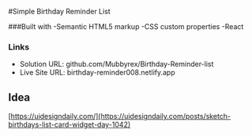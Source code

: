 #Simple Birthday Reminder List

###Built with
-Semantic HTML5 markup
-CSS custom properties
-React

### Links

- Solution URL: github.com/Mubbyrex/Birthday-Reminder-list
- Live Site URL: birthday-reminder008.netlify.app

## Idea

[https://uidesigndaily.com/](https://uidesigndaily.com/posts/sketch-birthdays-list-card-widget-day-1042)
